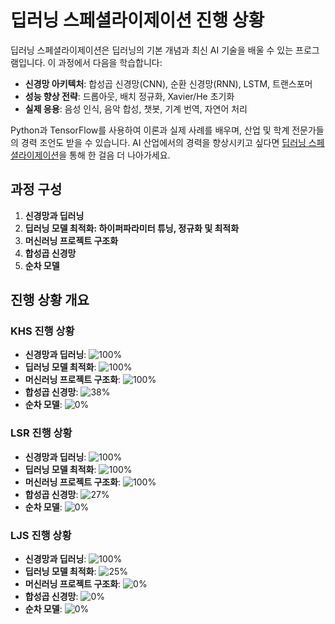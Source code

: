 # 딥러닝 스페셜라이제이션 진행 상황

딥러닝 스페셜라이제이션은 딥러닝의 기본 개념과 최신 AI 기술을 배울 수 있는 프로그램입니다. 이 과정에서 다음을 학습합니다:

- **신경망 아키텍처**: 합성곱 신경망(CNN), 순환 신경망(RNN), LSTM, 트랜스포머
- **성능 향상 전략**: 드롭아웃, 배치 정규화, Xavier/He 초기화
- **실제 응용**: 음성 인식, 음악 합성, 챗봇, 기계 번역, 자연어 처리

Python과 TensorFlow를 사용하여 이론과 실제 사례를 배우며, 산업 및 학계 전문가들의 경력 조언도 받을 수 있습니다. AI 산업에서의 경력을 향상시키고 싶다면 [딥러닝 스페셜라이제이션](https://www.coursera.org/specializations/deep-learning)을 통해 한 걸음 더 나아가세요.


## 과정 구성
1. **신경망과 딥러닝**
2. **딥러닝 모델 최적화: 하이퍼파라미터 튜닝, 정규화 및 최적화**
3. **머신러닝 프로젝트 구조화**
4. **합성곱 신경망**
5. **순차 모델**

## 진행 상황 개요

### KHS 진행 상황

- **신경망과 딥러닝**: ![100%](https://geps.dev/progress/100)
- **딥러닝 모델 최적화**: ![100%](https://geps.dev/progress/100)
- **머신러닝 프로젝트 구조화**: ![100%](https://geps.dev/progress/100)
- **합성곱 신경망**: ![38%](https://geps.dev/progress/38)
- **순차 모델**: ![0%](https://geps.dev/progress/0)

### LSR 진행 상황

- **신경망과 딥러닝**: ![100%](https://geps.dev/progress/100)
- **딥러닝 모델 최적화**: ![100%](https://geps.dev/progress/100)
- **머신러닝 프로젝트 구조화**: ![100%](https://geps.dev/progress/100)
- **합성곱 신경망**: ![27%](https://geps.dev/progress/27)
- **순차 모델**: ![0%](https://geps.dev/progress/0)

### LJS 진행 상황

- **신경망과 딥러닝**: ![100%](https://geps.dev/progress/100)
- **딥러닝 모델 최적화**: ![25%](https://geps.dev/progress/25)
- **머신러닝 프로젝트 구조화**: ![0%](https://geps.dev/progress/0)
- **합성곱 신경망**: ![0%](https://geps.dev/progress/0)
- **순차 모델**: ![0%](https://geps.dev/progress/0)
